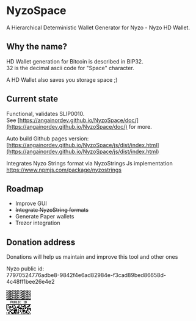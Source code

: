 # NyzoSpace
A Hierarchical Deterministic Wallet Generator for Nyzo - Nyzo HD Wallet.

## Why the name?

HD Wallet generation for Bitcoin is described in BIP32.  
32 is the decimal ascii code for "Space" character.

A HD Wallet also saves you storage space ;)

## Current state

Functional, validates SLIP0010.  
See [https://angainordev.github.io/NyzoSpace/doc/](https://angainordev.github.io/NyzoSpace/doc/) for more.

Auto build Github pages version: [https://angainordev.github.io/NyzoSpace/js/dist/index.html](https://angainordev.github.io/NyzoSpace/js/dist/index.html)

Integrates Nyzo Strings format via NyzoStrings Js implementation https://www.npmjs.com/package/nyzostrings

## Roadmap

- Improve GUI
- ~~Integrate NyzoString formats~~
- Generate Paper wallets
- Trezor integration

## Donation address

Donations will help us maintain and improve this tool and other ones

Nyzo public id:  
77970524776adbe8-9842f4e6ad82984e-f3cad89bed86658d-4c48ff1bee26e4e2

![](https://github.com/AngainorDev/NyzoSpace/raw/master/angainor-pub.png)
